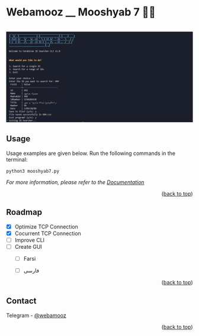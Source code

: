 
# Webamooz __ Mooshyab 7 👋🏼

<!-- ![img](https://raw.githubusercontent.com/r351n/mooshyab-7/main/readme/exe.png) -->

<!-- Improved compatibility of back to top link: See: https://github.com/othneildrew/Best-README-Template/pull/73 -->
<a name="readme-top"></a>

<!-- PROJECT LOGO -->
<br />
<div align="center">
  <a href="https://t.me/c/1162722999/21956">
    <img src="https://raw.githubusercontent.com/r351n/mooshyab-7/main/exe.png" alt="Logo">
  </a>
</div>



<!-- USAGE EXAMPLES -->
## Usage

Usage examples are given below. Run the following commands in the terminal:

```   
python3 mooshyab7.py
```

_For more information, please refer to the [Documentation](https://t.me/c/1162722999/21956)_


<p align="right">(<a href="#readme-top">back to top</a>)</p>



<!-- ROADMAP -->
## Roadmap

- [x] Optimize TCP Connection
- [x] Cocurrent TCP Connection
- [ ] Improve CLI
- [ ] Create GUI
    - [ ] Farsi
    - [ ] فارسی


<p align="right">(<a href="#readme-top">back to top</a>)</p>


<!-- CONTACT -->
## Contact

Telegram - [@webamooz](https://t.me/c/1162722999/21956)

<p align="right">(<a href="#readme-top">back to top</a>)</p>

